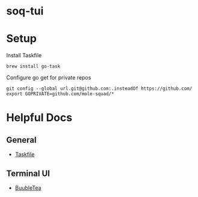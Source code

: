 # soq-tui

# Setup

Install Taskfile
```
brew install go-task
```

Configure go get for private repos
```
git config --global url.git@github.com:.insteadOf https://github.com/
export GOPRIVATE=github.com/mole-squad/*
```


# Helpful Docs

## General
 - [Taskfile](https://taskfile.dev/)
 
## Terminal UI
 - [BuubleTea](https://github.com/charmbracelet/bubbletea)
